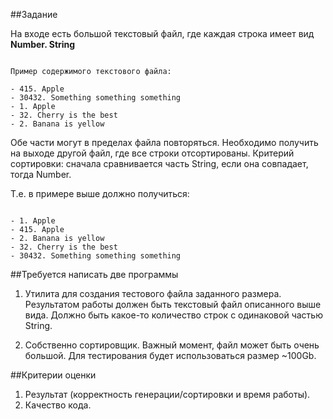##Задание

На входе есть большой текстовый файл, где каждая строка имеет вид **Number. String**

~~~~

Пример содержимого текстового файла:

- 415. Apple
- 30432. Something something something
- 1. Apple
- 32. Cherry is the best
- 2. Banana is yellow

~~~~

Обе части могут в пределах файла повторяться. Необходимо получить на выходе другой файл, где все строки отсортированы. Критерий сортировки: сначала сравнивается часть String, если она совпадает, тогда Number.

Т.е. в примере выше должно получиться:

~~~~

- 1. Apple
- 415. Apple
- 2. Banana is yellow
- 32. Cherry is the best
- 30432. Something something something

~~~~

##Требуется написать две программы

1. Утилита для создания тестового файла заданного размера. Результатом работы должен быть текстовый файл описанного выше вида. Должно быть какое-то количество строк с одинаковой частью String.

2. Собственно сортировщик. Важный момент, файл может быть очень большой. Для тестирования будет использоваться размер ~100Gb.

##Критерии оценки
1. Результат (корректность генерации/сортировки и время работы).
2. Качество кода.
